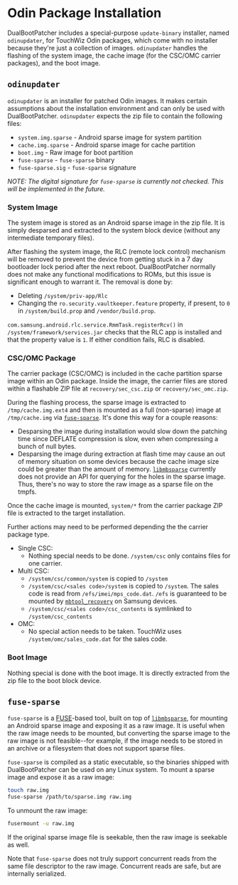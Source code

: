 # Odin Package Installation

DualBootPatcher includes a special-purpose `update-binary` installer, named `odinupdater`, for TouchWiz Odin packages, which come with no installer because they're just a collection of images. `odinupdater` handles the flashing of the system image, the cache image (for the CSC/OMC carrier packages), and the boot image.


## `odinupdater`

`odinupdater` is an installer for patched Odin images. It makes certain assumptions about the installation environment and can only be used with DualBootPatcher. `odinupdater` expects the zip file to contain the following files:

* `system.img.sparse` - Android sparse image for system partition
* `cache.img.sparse` - Android sparse image for cache partition
* `boot.img` - Raw image for boot partition
* `fuse-sparse` - `fuse-sparse` binary
* `fuse-sparse.sig` - `fuse-sparse` signature

_NOTE: The digital signature for `fuse-sparse` is currently not checked. This will be implemented in the future._

### System Image

The system image is stored as an Android sparse image in the zip file. It is simply desparsed and extracted to the system block device (without any intermediate temporary files).

After flashing the system image, the RLC (remote lock control) mechanism will be removed to prevent the device from getting stuck in a 7 day bootloader lock period after the next reboot. DualBootPatcher normally does not make any functional modifications to ROMs, but this issue is significant enough to warrant it. The removal is done by:

* Deleting `/system/priv-app/Rlc`
* Changing the `ro.security.vaultkeeper.feature` property, if present, to `0` in `/system/build.prop` and `/vendor/build.prop`.

`com.samsung.android.rlc.service.RmmTask.registerRcv()` in `/system/framework/services.jar` checks that the RLC app is installed and that the property value is `1`. If either condition fails, RLC is disabled.

### CSC/OMC Package

The carrier package (CSC/OMC) is included in the cache partition sparse image within an Odin package. Inside the image, the carrier files are stored within a flashable ZIP file at `recovery/sec_csc.zip` or `recovery/sec_omc.zip`.

During the flashing process, the sparse image is extracted to `/tmp/cache.img.ext4` and then is mounted as a full (non-sparse) image at `/tmp/cache.img` via [`fuse-sparse`](#fuse_sparse). It's done this way for a couple reasons:

* Desparsing the image during installation would slow down the patching time since DEFLATE compression is slow, even when compressing a bunch of null bytes.
* Desparsing the image during extraction at flash time may cause an out of memory situation on some devices because the cache image size could be greater than the amount of memory. [`libmbsparse`](TODO) currently does not provide an API for querying for the holes in the sparse image. Thus, there's no way to store the raw image as a sparse file on the tmpfs.

Once the cache image is mounted, `system/*` from the carrier package ZIP file is extracted to the target installation.

Further actions may need to be performed depending the the carrier package type.

* Single CSC:
  * Nothing special needs to be done. `/system/csc` only contains files for one carrier.
* Multi CSC:
  * `/system/csc/common/system` is copied to `/system`
  * `/system/csc/<sales code>/system` is copied to `/system`. The sales code is read from `/efs/imei/mps_code.dat`. `/efs` is guaranteed to be mounted by [`mbtool_recovery`](TODO) on Samsung devices.
  * `/system/csc/<sales code>/csc_contents` is symlinked to `/system/csc_contents`
* OMC:
  * No special action needs to be taken. TouchWiz uses `/system/omc/sales_code.dat` for the sales code.

### Boot Image

Nothing special is done with the boot image. It is directly extracted from the zip file to the boot block device.


## `fuse-sparse`

`fuse-sparse` is a [FUSE](https://github.com/libfuse/libfuse)-based tool, built on top of [`libmbsparse`](TODO), for mounting an Android sparse image and exposing it as a raw image. It is useful when the raw image needs to be mounted, but converting the sparse image to the raw image is not feasible--for example, if the image needs to be stored in an archive or a filesystem that does not support sparse files.

`fuse-sparse` is compiled as a static executable, so the binaries shipped with DualBootPatcher can be used on any Linux system. To mount a sparse image and expose it as a raw image:

```sh
touch raw.img
fuse-sparse /path/to/sparse.img raw.img
```

To unmount the raw image:

```sh
fusermount -u raw.img
```

If the original sparse image file is seekable, then the raw image is seekable as well.

Note that `fuse-sparse` does not truly support concurrent reads from the same file descriptor to the raw image. Concurrent reads are safe, but are internally serialized.